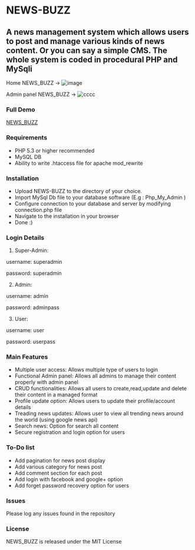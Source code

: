 # NEWS-BUZZ
## A news management system  which allows users to post and manage various kinds of news content. Or you can say a simple CMS. The whole system is coded in procedural PHP and MySqli

Home NEWS_BUZZ ->
![image](https://user-images.githubusercontent.com/16975766/27910827-664a01b6-6274-11e7-9a62-b0b1edbe9dee.png)



Admin panel NEWS_BUZZ ->
![cccc](https://user-images.githubusercontent.com/16975766/27910939-eb3d0c38-6274-11e7-8ec3-bf6a9bbfc49f.png)


### Full Demo
[NEWS_BUZZ](http://www.youtube.com/watch?v=PhhAtY8i3hQ)

### Requirements 

- PHP 5.3 or higher recommended 
- MySQL DB
- Ability to write .htaccess file for apache mod_rewrite

### Installation
- Upload NEWS-BUZZ to the directory of your choice.
- Import MySql Db file to your database software (E.g : Php_My_Admin )
- Configure connection to your database and server by modifying connection.php file
- Navigate to the installation in your browser
- Done :)

### Login Details
1. Super-Admin:

username: superadmin

password: superadmin

2. Admin:

username: admin

password: adminpass

3. User:

username: user

password: userpass

### Main Features

- Multiple user access:  Allows multiple type of users to login 
- Functional Admin panel:  Allows all admins to manage their content properly with admin panel 
- CRUD functionalities:  Allows all users to create,read,update and delete their content in a managed format 
- Profile update option:  Allows users to update their profile/account details  
- Treading news updates:  Allows user to view all trending news around the world (using google news api) 
- Search news:  Option for search all content 
- Secure registration and login option for users

### To-Do  list
- Add pagination for news post display
- Add various category for news post
- Add comment section for each post
- Add login with facebook and google+ option
- Add forget password recovery option for users

### Issues

Please log any issues found in the repository 

### License
NEWS_BUZZ is released under the MIT License

